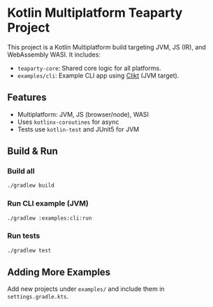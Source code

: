 # Kotlin Multiplatform Teaparty Project

This project is a Kotlin Multiplatform build targeting JVM, JS (IR), and WebAssembly WASI. It includes:

- `teaparty-core`: Shared core logic for all platforms.
- `examples/cli`: Example CLI app using [Clikt](https://ajalt.github.io/clikt/) (JVM target).

## Features
- Multiplatform: JVM, JS (browser/node), WASI
- Uses `kotlinx-coroutines` for async
- Tests use `kotlin-test` and JUnit5 for JVM

## Build & Run

### Build all
```sh
./gradlew build
```

### Run CLI example (JVM)
```sh
./gradlew :examples:cli:run
```

### Run tests
```sh
./gradlew test
```

## Adding More Examples
Add new projects under `examples/` and include them in `settings.gradle.kts`.
